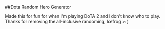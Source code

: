 ##Dota Random Hero Generator

Made this for fun for when I'm playing DoTA 2 and I don't know who to play.
Thanks for removing the all-inclusive randoming, Icefrog >:(